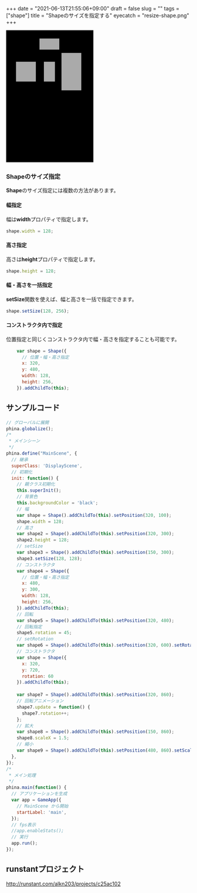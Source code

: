 +++
date = "2021-06-13T21:55:06+09:00"
draft = false
slug = ""
tags = ["shape"]
title = "Shapeのサイズを指定する"
eyecatch = "resize-shape.png"
+++

![resize-shape](resize-shape.png)

### Shapeのサイズ指定
**Shape**のサイズ指定には複数の方法があります。

#### 幅指定
幅は**width**プロパティで指定します。

```js
shape.width = 128;
```

#### 高さ指定
高さは**height**プロパティで指定します。

```js
shape.height = 128;
```

#### 幅・高さを一括指定
**setSize**関数を使えば、幅と高さを一括で指定できます。

```js
shape.setSize(128, 256);
```

#### コンストラクタ内で指定
位置指定と同じくコンストラクタ内で幅・高さを指定することも可能です。

```js
    var shape = Shape({
      // 位置・幅・高さ指定
      x: 320,
      y: 480,
      width: 128,
      height: 256,
    }).addChildTo(this);
```

## サンプルコード
```js
// グローバルに展開
phina.globalize();
/*
 * メインシーン
 */
phina.define("MainScene", {
  // 継承
  superClass: 'DisplayScene',
  // 初期化
  init: function() {
    // 親クラス初期化
    this.superInit();
    // 背景色
    this.backgroundColor = 'black';
    // 幅
    var shape = Shape().addChildTo(this).setPosition(320, 100);
    shape.width = 128;
    // 高さ
    var shape2 = Shape().addChildTo(this).setPosition(320, 300);
    shape2.height = 128;
    // setSize
    var shape3 = Shape().addChildTo(this).setPosition(150, 300);
    shape3.setSize(128, 128);
    // コンストラクタ
    var shape4 = Shape({
      // 位置・幅・高さ指定
      x: 480,
      y: 300,
      width: 128,
      height: 256,
    }).addChildTo(this);
    // 回転
    var shape5 = Shape().addChildTo(this).setPosition(320, 480);
    // 回転指定
    shape5.rotation = 45;
    // setRotation
    var shape6 = Shape().addChildTo(this).setPosition(320, 600).setRotation(15);
    // コンストラクタ
    var shape = Shape({
      x: 320,
      y: 720,
      rotation: 60
    }).addChildTo(this);

    var shape7 = Shape().addChildTo(this).setPosition(320, 860);
    // 回転アニメーション
    shape7.update = function() {
      shape7.rotation++;
    };
    // 拡大
    var shape8 = Shape().addChildTo(this).setPosition(150, 860);
    shape8.scaleX = 1.5;
    // 縮小
    var shape9 = Shape().addChildTo(this).setPosition(480, 860).setScale(0.5, 0.5);
  },
});
/*
 * メイン処理
 */
phina.main(function() {
  // アプリケーションを生成
  var app = GameApp({
    // MainScene から開始
    startLabel: 'main',
  });
  // fps表示
  //app.enableStats();
  // 実行
  app.run();
});
```

## runstantプロジェクト
http://runstant.com/alkn203/projects/c25ac102